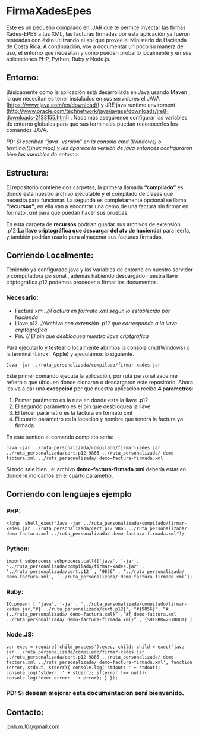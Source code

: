 # FirmaXadesEpes

Este es un pequeño compilado en .JAR que te permite inyectar las firmas Xades-EPES a tus XML, las facturas firmadas por esta aplicación ya fueron testeadas con éxito utilizando el api que provee el Ministerio de Hacienda de Costa Rica. A continuación, voy a documentar un poco su manera de uso, el entorno que necesitan y como pueden probarlo localmente y en sus aplicaciones PHP, Python, Ruby y Node.js.

## Entorno:
Básicamente como la aplicación está desarrollada en Java usando Maven , lo que necesitan es tener instalados en sus servidores el JAVA (https://www.java.com/en/download/) y JRE java runtime enviroment (http://www.oracle.com/technetwork/java/javase/downloads/jre8-downloads-2133155.html) . Nada más asegúrense configurar las variables de entorno globales para que sus terminales puedan reconocerles los comandos JAVA.

_PD: Si escriben “java -version” en la consola cmd (Windows) o terminal(Linux,mac) y les aparece la versión de java entonces configuraron bien las variables de entorno._

## Estructura:
El repositorio contiene dos carpetas, la primera llamada __“compilado”__ es donde esta nuestro archivo ejecutable y el compilado de clases que necesita para funcionar. La segunda es completamente opcional se llama __“recursos”__, en ella van a encontrar una demo de una factura sin firmar en formato .xml para que puedan hacer sus pruebas.

En esta carpeta de __recursos__ podrían guadar sus archivos de extensión .p12(__La llave criptográfica que descargar del atv de hacienda__) para leerla, y también podrían usarlo para almacenar sus facturas firmadas.

## Corriendo Localmente:
Teniendo ya configurado java y las variables de entorno en nuestro servidor o computadora personal , además habiendo descargado nuestra llave criptográfica.p12 podemos proceder a firmar los documentos.

### Necesario:
* Factura.xml. _//Factura en formato xml según lo establecido por hacienda_
* Llave.p12. _//Archivo con extensión .p12 que corresponde a la llave criptográfica_
* Pin. _// El pin que desbloquea nuestra llave criptgrafica_

Para ejecutarlo y testearlo localmente abrimos la consola cmd(Windows) o la terminal (Linux , Apple) y ejecutamos lo siguiente.

`Java -jar ../ruta_personalizada/compilado/firmar-xades.jar`

Este primer comando ejecuta la aplicación, por ruta personalizada me refiero a que ubiquen donde clonaron o descargaron este repositorio.
Ahora les va a dar una __excepción__ por que nuestra aplicación recibe __4 parametros__:
1. Primer parámetro es la ruta en donde esta la llave .p12
2. El segundo parámetro es el pin que desbloquea la llave
3. El tercer parámetro es la factura en formato xml
4. El cuarto parámetro es la locación y nombre que tendrá la factura ya firmada

En este sentido el comando completo seria:

`Java -jar ../ruta_personalizada/compilado/firmar-xades.jar ../ruta_personalizada/cert.p12 9865 ../ruta_personalizada/ demo-factura.xml ../ruta_personalizada/ demo-factura-firmada.xml`

Si todo sale bien , el archivo __demo-factura-firmada.xml__ debería estar en donde le indicamos en el cuarto parámetro.

## Corriendo con lenguajes ejemplo

### PHP:
`<?php 
   shell_exec("Java -jar ../ruta_personalizada/compilado/firmar-xades.jar ../ruta_personalizada/cert.p12 9865 ../ruta_personalizada/ demo-factura.xml ../ruta_personalizada/ demo-factura-firmada.xml");`

### Python:
`import subprocess
 subprocess.call(['java', '-jar', '../ruta_personalizada/compilado/firmar-xades.jar' , ‘../ruta_personalizada/cert.p12’ , ‘9856’ , ‘../ruta_personalizada/ demo-factura.xml’, ‘../ruta_personalizada/ demo-factura-firmada.xml’])`

### Ruby:
`IO.popen( [ 'java', '-jar', '../ruta_personalizada/compilado/firmar-xades.jar,"#{ ../ruta_personalizada/cert.p12}", "#{9856}", “#{../ruta_personalizada/ demo-factura.xml}” ,”#{ demo-factura.xml ../ruta_personalizada/ demo-factura-firmada.xml}” , {SDTERR=>STDOUT} ]`

### Node.JS:
`var exec = require('child_process').exec, child;
child = exec('java -jar ../ruta_personalizada/compilado/firmar-xades.jar ../ruta_personalizada/cert.p12 9865 ../ruta_personalizada/ demo-factura.xml ../ruta_personalizada/ demo-factura-firmada.xml',
  function (error, stdout, stderr){
    console.log('stdout: ' + stdout);
    console.log('stderr: ' + stderr);
    if(error !== null){
      console.log('exec error: ' + error);
    }
});`

### __PD: Si desean mejorar esta documentación será bienvenido.__

## Contacto:
jonh.m.10@gmail.com

